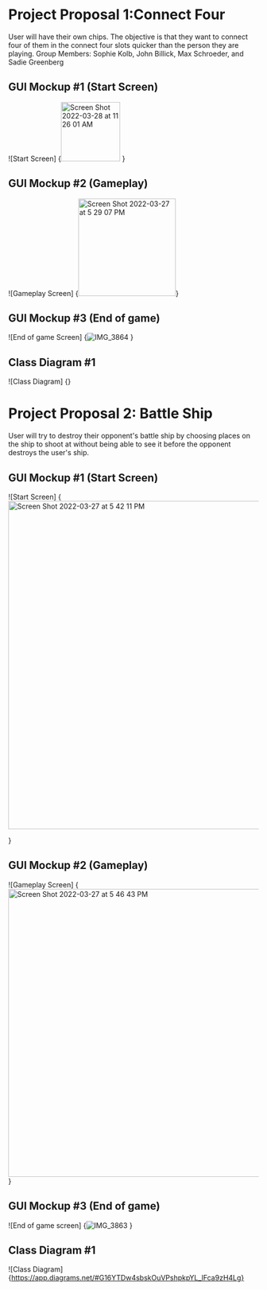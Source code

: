 # Project Proposal 1:Connect Four
User will have their own chips. The objective is that they want to connect four of them in the connect four slots quicker than the person they are playing.
Group Members: Sophie Kolb, John Billick, Max Schroeder, and Sadie Greenberg

## GUI Mockup #1 (Start Screen)
![Start Screen] {<img width="119" alt="Screen Shot 2022-03-28 at 11 26 01 AM" src="https://user-images.githubusercontent.com/89169471/160453678-73728b2b-5939-4735-bf76-ab2ec24f0fe1.png">
}

## GUI Mockup #2 (Gameplay)
![Gameplay Screen] {<img width="196" alt="Screen Shot 2022-03-27 at 5 29 07 PM" src="https://user-images.githubusercontent.com/89169471/160305836-02bb6176-ad70-402f-9726-839c1a8e6774.png">}

## GUI Mockup #3 (End of game)
![End of game Screen] {![IMG_3864](https://user-images.githubusercontent.com/89169471/160305894-fcfc08f1-a9e5-4cae-aa47-606620819c32.jpeg)
}

## Class Diagram #1
![Class Diagram] {}

# Project Proposal 2: Battle Ship
User will try to destroy their opponent's battle ship by choosing places on the ship to shoot at without being able to see it before the opponent destroys the user's ship. 

## GUI Mockup #1 (Start Screen)
![Start Screen] {<img width="660" alt="Screen Shot 2022-03-27 at 5 42 11 PM" src="https://user-images.githubusercontent.com/89169471/160306368-6f035bba-3967-4bab-999f-fd2b6321aca6.png">

}

## GUI Mockup #2 (Gameplay)
![Gameplay Screen] {<img width="579" alt="Screen Shot 2022-03-27 at 5 46 43 PM" src="https://user-images.githubusercontent.com/89169471/160306438-9e9f762b-7a9a-497d-b167-1031d9cc128a.png">
}

## GUI Mockup #3 (End of game)
![End of game screen] {![IMG_3863](https://user-images.githubusercontent.com/89169471/160306346-d5a8c73b-0f94-47ec-a0a7-2c0355b1758b.jpeg)
}

## Class Diagram #1
![Class Diagram] {https://app.diagrams.net/#G16YTDw4sbskOuVPshpkpYL_lFca9zH4Lg}
